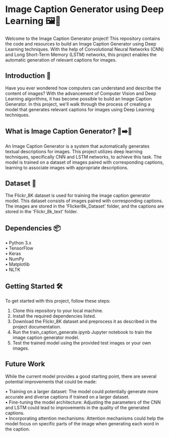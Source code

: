 # Image Caption Generator using Deep Learning 🖼️📝
Welcome to the Image Caption Generator project! This repository contains the code and resources to build an Image Caption Generator using Deep Learning techniques. With the help of Convolutional Neural Networks
(CNN) and Long Short-Term Memory (LSTM) networks, this project enables the automatic generation of relevant captions for images.
## Introduction 🚀
Have you ever wondered how computers can understand and describe the content of images? With the advancement of Computer Vision and Deep Learning algorithms, it has become possible to build an Image Caption Generator. In this project, we'll walk through the process of creating a model that generates relevant captions for images using Deep Learning techniques.
## What is Image Caption Generator? 📸➡️📝
An Image Caption Generator is a system that automatically generates textual descriptions for images. This project utilizes deep learning techniques, specifically CNN and LSTM networks, to achieve this task. The model is trained on a dataset of images paired with corresponding captions, learning to associate images with appropriate descriptions.
## Dataset 📂
The Flickr_8K dataset is used for training the image caption generator model. This dataset consists of images paired with corresponding captions. The images are stored in the 'Flicker8k_Dataset' folder, and the captions are stored in the 'Flickr_8k_text' folder.
## Dependencies 📦
  • Python 3.x  
  • TensorFlow  
  • Keras  
  • NumPy  
  • Matplotlib  
  • NLTK  
## Getting Started 🛠️
To get started with this project, follow these steps:

1. Clone this repository to your local machine.
2. Install the required dependencies listed.
3. Download the Flickr_8K dataset and preprocess it as described in the project documentation.
4. Run the train_caption_generate.ipynb Jupyter notebook to train the image caption generator model.
5. Test the trained model using the provided test images or your own images.

## Future Work
While the current model provides a good starting point, there are several potential improvements that could be made:

• Training on a larger dataset: The model could potentially generate more accurate and diverse captions if trained on a larger dataset.  
• Fine-tuning the model architecture: Adjusting the parameters of the CNN and LSTM could lead to improvements in the quality of the generated captions.  
• Incorporating attention mechanisms: Attention mechanisms could help the model focus on specific parts of the image when generating each word in the caption.  
